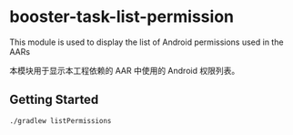 # booster-task-list-permission

This module is used to display the list of Android permissions used in the AARs

本模块用于显示本工程依赖的 AAR 中使用的 Android 权限列表。

## Getting Started

```bash
./gradlew listPermissions
```

